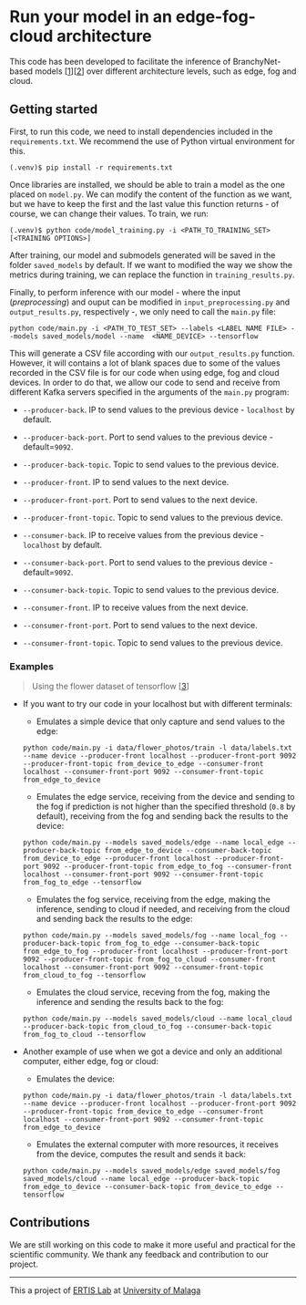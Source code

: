 # Run your model in an edge-fog-cloud architecture

This code has been developed to facilitate the inference of BranchyNet-based models [[1]][[2]] over different architecture levels, such as edge, fog and cloud. 

## Getting started

First, to run this code, we need to install dependencies included in the `requirements.txt`. We recommend the use of Python virtual environment for this.

```
(.venv)$ pip install -r requirements.txt
```

Once libraries are installed, we should be able to train a model as the one placed on `model.py`. We can modify the content of the function as we want, but we have to keep the first and the last value this function returns - of course, we can change their values. To train, we run:

```
(.venv)$ python code/model_training.py -i <PATH_TO_TRAINING_SET> [<TRAINING OPTIONS>]
```

After training, our model and submodels generated will be saved in the folder `saved_models` by default. If we want to modified the way we show the metrics during training, we can replace the function in `training_results.py`.

Finally, to perform inference with our model - where the input (*preprocessing*) and ouput can be modified in `input_preprocessing.py` and `output_results.py`, respectively -, we only need to call the `main.py` file:

```
python code/main.py -i <PATH_TO_TEST_SET> --labels <LABEL NAME FILE> --models saved_models/model --name  <NAME_DEVICE> --tensorflow
```

This will generate a CSV file according with our `output_results.py` function. However, it will contains a lot of blank spaces due to some of the values recorded in the CSV file is for our code when using edge, fog and cloud devices. In order to do that, we allow our code to send and receive from different Kafka servers specified in the arguments of the `main.py` program:

- `--producer-back`. IP to send values to the previous device - `localhost` by default.
- `--producer-back-port`. Port to send values to the previous device - default=`9092`.
- `--producer-back-topic`. Topic to send values to the previous device.
- `--producer-front`. IP to send values to the next device.
- `--producer-front-port`. Port to send values to the next device.
- `--producer-front-topic`. Topic to send values to the previous device.
    
- `--consumer-back`. IP to receive values from the previous device - `localhost` by default.
- `--consumer-back-port`. Port to send values to the previous device - default=`9092`.
- `--consumer-back-topic`. Topic to send values to the previous device.
- `--consumer-front`. IP to receive values from the next device.
- `--consumer-front-port`. Port to send values to the next device.
- `--consumer-front-topic`. Topic to send values to the previous device.

### Examples

> Using the flower dataset of tensorflow [[3]]

- If you want to try our code in your localhost but with different terminals:

    - Emulates a simple device that only capture and send values to the edge:
    ```
    python code/main.py -i data/flower_photos/train -l data/labels.txt --name device --producer-front localhost --producer-front-port 9092 --producer-front-topic from_device_to_edge --consumer-front localhost --consumer-front-port 9092 --consumer-front-topic from_edge_to_device
    ```

    - Emulates the edge service, receiving from the device and sending to the fog if prediction is not higher than the specified threshold (`0.8` by default), receiving from the fog and sending back the results to the device: 

    ```
    python code/main.py --models saved_models/edge --name local_edge --producer-back-topic from_edge_to_device --consumer-back-topic from_device_to_edge --producer-front localhost --producer-front-port 9092 --producer-front-topic from_edge_to_fog --consumer-front localhost --consumer-front-port 9092 --consumer-front-topic from_fog_to_edge --tensorflow
    ```

    - Emulates the fog service, receiving from the edge, making the inference,  sending to cloud if needed, and receiving from the cloud and sending back the results to the edge:
    ```
    python code/main.py --models saved_models/fog --name local_fog --producer-back-topic from_fog_to_edge --consumer-back-topic from_edge_to_fog --producer-front localhost --producer-front-port 9092 --producer-front-topic from_fog_to_cloud --consumer-front localhost --consumer-front-port 9092 --consumer-front-topic from_cloud_to_fog --tensorflow
    ```
    - Emulates the cloud service, receving from the fog, making the inference and sending the results back to the fog:
    ```
    python code/main.py --models saved_models/cloud --name local_cloud --producer-back-topic from_cloud_to_fog --consumer-back-topic from_fog_to_cloud --tensorflow
    ```

- Another example of use when we got a device and only an additional computer, either edge, fog or cloud:
    - Emulates the device:
    ```
    python code/main.py -i data/flower_photos/train -l data/labels.txt --name device --producer-front localhost --producer-front-port 9092 --producer-front-topic from_device_to_edge --consumer-front localhost --consumer-front-port 9092 --consumer-front-topic from_edge_to_device
    ```

    - Emulates the external computer with more resources, it receives from the device, computes the result and sends it back:
    ```
    python code/main.py --models saved_models/edge saved_models/fog saved_models/cloud --name local_edge --producer-back-topic from_edge_to_device --consumer-back-topic from_device_to_edge --tensorflow
    ```

## Contributions

We are still working on this code to make it more useful and practical for the scientific community. We thank any feedback and contribution to our project.

----

This a project of [ERTIS Lab](https://github.com/ertis-research) at [University of Malaga](uma.es)

[1]: https://arxiv.org/abs/1709.01686
[2]: https://github.com/kunglab/branchynet
[3]: https://www.tensorflow.org/tutorials/load_data/images
